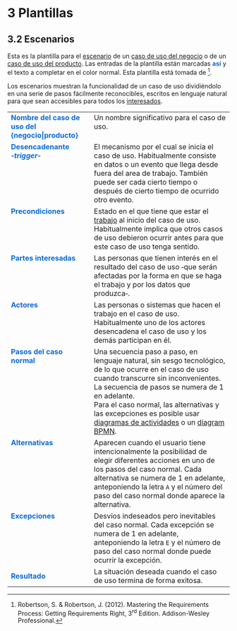 # 3 Plantillas

## 3.2 Escenarios

Esta es la plantilla para el [escenario](/4_Conceptos/4_Escenario.md) de un
[caso de uso del negocio](/4_Conceptos/4_Caso_de_uso_del_negocio.md) o de un
[caso de uso del producto](/4_Conceptos/4_Caso_de_uso_del_producto.md). Las
entradas de la plantilla están marcadas
<span style="color:#0969DA;font-weight: bold;">así</span>
y el texto a completar en el color normal. Esta plantilla está tomada de [^1].

[^1]: Robertson, S. & Robertson, J. (2012). Mastering the Requirements Process:
Getting Requirements Right, 3<sup>rd</sup> Edition. Addison-Wesley Professional.

Los escenarios muestran la funcionalidad de un caso de uso dividiéndolo en una
serie de pasos fácilmente reconocibles, escritos en lenguaje natural para que
sean accesibles para todos los [interesados](/4_Conceptos/4_Interesado.md).

<table>
    <tr>
        <td style="color:#0969DA">
            <b>Nombre del caso de uso del {negocio|producto}</b>
        </td>
        <td valign="top">
            Un nombre significativo para el caso de uso.
        </td>
    </tr>
    <tr>
        <td td style="color:#0969DA" valign="top">
            <b>Desencadenante ‑<i>trigger</i>‑</b>
        </td>
        <td>
            El mecanismo por el cual se inicia el caso de uso. Habitualmente
            consiste en datos o un evento que llega desde fuera del area de
            trabajo. También puede ser cada cierto tiempo o después de cierto
            tiempo de ocurrido otro evento.
        </td>
    </tr>
    <tr>
        <td td style="color:#0969DA" valign="top">
            <b>Precondiciones</b>
        </td>
        <td>
            Estado en el que tiene que estar el
            <a href="/4_Conceptos/4_Trabajo_y_area_de_trabajo.md">trabajo</a>
            al inicio del caso de uso. Habitualmente implica que otros casos de
            uso debieron ocurrir antes para que este caso de uso tenga sentido.
        </td>
    </tr>
    <tr>
        <td td style="color:#0969DA" valign="top">
            <b>Partes interesadas</b>
        </td>
        <td>
            Las personas que tienen interés en el resultado del caso de uso ‑que
            serán afectadas por la forma en que se haga el trabajo y por los
            datos que produzca‑.
        </td>
    </tr>
    <tr>
        <td td style="color:#0969DA" valign="top">
            <b>Actores</b>
        </td>
        <td>
            Las personas o sistemas que hacen el trabajo en el caso de uso.
            Habitualmente uno de los actores desencadena el caso de uso y los
            demás participan en él.
        </td>
    </tr>
    <tr>
        <td td style="color:#0969DA" valign="top">
            <b>Pasos del caso normal</b>
        </td>
        <td>
            Una secuencia paso a paso, en lenguaje natural, sin sesgo
            tecnológico, de lo que ocurre en el caso de uso cuando transcurre
            sin inconvenientes. La secuencia de pasos se numera de 1 en
            adelante.
            </br>
            Para el caso normal, las alternativas y las excepciones es posible
            usar <a href="/2_Tecnicas_y_herramientas/2_4_1_Diagramas_de_actividades_UML.md">
            diagramas de actividades</a> o un <a href="/2_Tecnicas_y_herramientas/2_4_4_Diagramas_BPMN.md">
            diagram BPMN</a>.
        </td>
    </tr>
    <tr>
        <td td style="color:#0969DA" valign="top">
            <b>Alternativas</b>
        </td>
        <td>
            Aparecen cuando el usuario tiene intencionalmente la posibilidad de
            elegir diferentes acciones en uno de los pasos del caso normal.
            Cada alternativa se numera de 1 en adelante, anteponiendo la letra
            <code>A</code> y el número del paso del caso normal donde aparece la
            alternativa.
        </td>
    </tr>
    <tr>
        <td td style="color:#0969DA" valign="top">
            <b>Excepciones</b>
        </td>
        <td>
            Desvíos indeseados pero inevitables del caso normal. Cada excepción
            se numera de 1 en adelante, anteponiendo la letra <code>E</code> y
            el número de paso del caso normal donde puede ocurrir la excepción.
        </td>
    </tr>
    <tr>
        <td td style="color:#0969DA">
            <b>Resultado</b>
        </td>
        <td>
            La situación deseada cuando el caso de uso termina de forma exitosa.
        </td>
    </tr>
</table>
